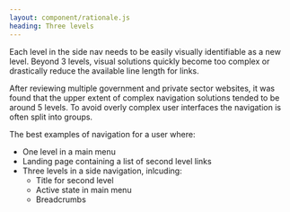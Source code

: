 ```yaml
---
layout: component/rationale.js
heading: Three levels
---
```


Each level in the side nav needs to be easily visually identifiable as a new level. Beyond 3 levels, visual solutions quickly become too complex or drastically reduce the available line length for links.

After reviewing multiple government and private sector websites, it was found that the upper extent of complex navigation solutions tended to be around 5 levels. To avoid overly complex user interfaces the navigation is often split into groups.

The best examples of navigation for a user where:
- One level in a main menu
- Landing page containing a list of second level links
- Three levels in a side navigation, inlcuding:
  - Title for second level
  - Active state in main menu
  - Breadcrumbs
